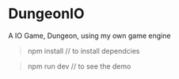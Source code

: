 # DungeonIO
A IO Game, Dungeon, using my own game engine

> npm install // to install dependcies

> npm run dev // to see the demo
